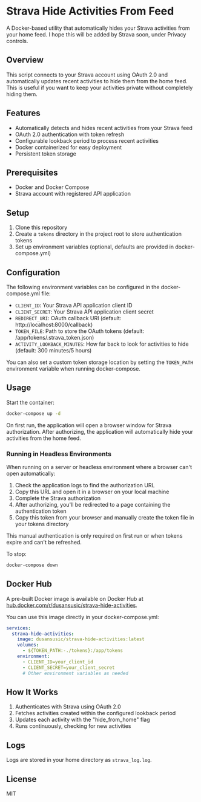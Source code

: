 # Strava Hide Activities From Feed

A Docker-based utility that automatically hides your Strava activities from your home feed. I hope this will be added by Strava soon, under Privacy controls.

## Overview

This script connects to your Strava account using OAuth 2.0 and automatically updates recent activities to hide them from the home feed. This is useful if you want to keep your activities private without completely hiding them.

## Features

- Automatically detects and hides recent activities from your Strava feed
- OAuth 2.0 authentication with token refresh
- Configurable lookback period to process recent activities
- Docker containerized for easy deployment
- Persistent token storage

## Prerequisites

- Docker and Docker Compose
- Strava account with registered API application

## Setup

1. Clone this repository
2. Create a `tokens` directory in the project root to store authentication tokens
3. Set up environment variables (optional, defaults are provided in docker-compose.yml)

## Configuration

The following environment variables can be configured in the docker-compose.yml file:

- `CLIENT_ID`: Your Strava API application client ID
- `CLIENT_SECRET`: Your Strava API application client secret
- `REDIRECT_URI`: OAuth callback URI (default: http://localhost:8000/callback)
- `TOKEN_FILE`: Path to store the OAuth tokens (default: /app/tokens/.strava_token.json)
- `ACTIVITY_LOOKBACK_MINUTES`: How far back to look for activities to hide (default: 300 minutes/5 hours)

You can also set a custom token storage location by setting the `TOKEN_PATH` environment variable when running docker-compose.

## Usage

Start the container:

```bash
docker-compose up -d
```

On first run, the application will open a browser window for Strava authorization. After authorizing, the application will automatically hide your activities from the home feed.

### Running in Headless Environments

When running on a server or headless environment where a browser can't open automatically:

1. Check the application logs to find the authorization URL
2. Copy this URL and open it in a browser on your local machine
3. Complete the Strava authorization
4. After authorizing, you'll be redirected to a page containing the authentication token
5. Copy this token from your browser and manually create the token file in your tokens directory

This manual authentication is only required on first run or when tokens expire and can't be refreshed.

To stop:

```bash
docker-compose down
```

## Docker Hub

A pre-built Docker image is available on Docker Hub at [hub.docker.com/r/dusansusic/strava-hide-activities](https://hub.docker.com/r/dusansusic/strava-hide-activities).

You can use this image directly in your docker-compose.yml:

```yaml
services:
  strava-hide-activities:
    image: dusansusic/strava-hide-activities:latest
    volumes:
      - ${TOKEN_PATH:-./tokens}:/app/tokens
    environment:
      - CLIENT_ID=your_client_id
      - CLIENT_SECRET=your_client_secret
      # Other environment variables as needed
```

## How It Works

1. Authenticates with Strava using OAuth 2.0
2. Fetches activities created within the configured lookback period
3. Updates each activity with the "hide_from_home" flag
4. Runs continuously, checking for new activities

## Logs

Logs are stored in your home directory as `strava_log.log`.

## License

MIT